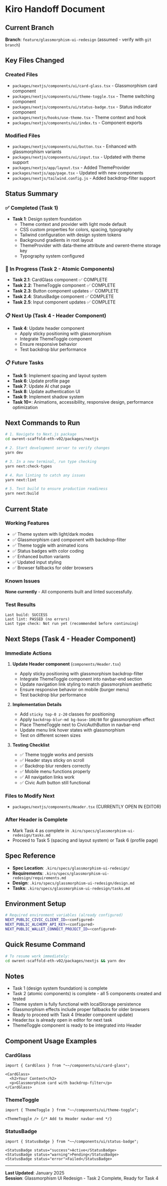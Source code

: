 # Kiro Handoff Document

## Current Branch
**Branch**: `feature/glassmorphism-ui-redesign` (assumed - verify with `git branch`)

## Key Files Changed

### Created Files
- `packages/nextjs/components/ui/card-glass.tsx` - Glassmorphism card component
- `packages/nextjs/components/ui/theme-toggle.tsx` - Theme switching component
- `packages/nextjs/components/ui/status-badge.tsx` - Status indicator component
- `packages/nextjs/hooks/use-theme.tsx` - Theme context and hook
- `packages/nextjs/components/ui/index.ts` - Component exports

### Modified Files
- `packages/nextjs/components/ui/button.tsx` - Enhanced with glassmorphism variants
- `packages/nextjs/components/ui/input.tsx` - Updated with theme support
- `packages/nextjs/app/layout.tsx` - Added ThemeProvider
- `packages/nextjs/app/page.tsx` - Updated with new components
- `packages/nextjs/tailwind.config.js` - Added backdrop-filter support

## Status Summary

### ✅ Completed (Task 1)
- **Task 1**: Design system foundation
  - Theme context and provider with light mode default
  - CSS custom properties for colors, spacing, typography
  - Tailwind configuration with design system tokens
  - Background gradients in root layout
  - ThemeProvider with data-theme attribute and owrent-theme storage key
  - Typography system configured

### 🚧 In Progress (Task 2 - Atomic Components)
- **Task 2.1**: CardGlass component ✅ COMPLETE
- **Task 2.2**: ThemeToggle component ✅ COMPLETE
- **Task 2.3**: Button component updates ✅ COMPLETE
- **Task 2.4**: StatusBadge component ✅ COMPLETE
- **Task 2.5**: Input component updates ✅ COMPLETE

### 📋 Next Up (Task 4 - Header Component)
- **Task 4**: Update header component
  - Apply sticky positioning with glassmorphism
  - Integrate ThemeToggle component
  - Ensure responsive behavior
  - Test backdrop blur performance

### 📋 Future Tasks
- **Task 5**: Implement spacing and layout system
- **Task 6**: Update profile page
- **Task 7**: Update AI chat page
- **Task 8**: Update authentication UI
- **Task 9**: Implement shadow system
- **Task 10+**: Animations, accessibility, responsive design, performance optimization

## Next Commands to Run

```bash
# 1. Navigate to Next.js package
cd owrent-scaffold-eth-v02/packages/nextjs

# 2. Start development server to verify changes
yarn dev

# 3. In a new terminal, run type checking
yarn next:check-types

# 4. Run linting to catch any issues
yarn next:lint

# 5. Test build to ensure production readiness
yarn next:build
```

## Current State

### Working Features
- ✅ Theme system with light/dark modes
- ✅ Glassmorphism card component with backdrop-filter
- ✅ Theme toggle with animated icons
- ✅ Status badges with color coding
- ✅ Enhanced button variants
- ✅ Updated input styling
- ✅ Browser fallbacks for older browsers

### Known Issues
**None currently** - All components built and linted successfully.

### Test Results
```
Last build: SUCCESS
Last lint: PASSED (no errors)
Last type check: Not run yet (recommended before continuing)
```

## Next Steps (Task 4 - Header Component)

### Immediate Actions
1. **Update Header component** (`components/Header.tsx`)
   - Apply sticky positioning with glassmorphism backdrop-filter
   - Integrate ThemeToggle component into navbar-end section
   - Update navigation link styling to match glassmorphism aesthetic
   - Ensure responsive behavior on mobile (burger menu)
   - Test backdrop blur performance

2. **Implementation Details**
   - Add `sticky top-0 z-20` classes for positioning
   - Apply `backdrop-blur-md bg-base-100/80` for glassmorphism effect
   - Place ThemeToggle next to CivicAuthButton in navbar-end
   - Update menu link hover states with glassmorphism
   - Test on different screen sizes

3. **Testing Checklist**
   - ✅ Theme toggle works and persists
   - ✅ Header stays sticky on scroll
   - ✅ Backdrop blur renders correctly
   - ✅ Mobile menu functions properly
   - ✅ All navigation links work
   - ✅ Civic Auth button still functional

### Files to Modify Next
- `packages/nextjs/components/Header.tsx` (CURRENTLY OPEN IN EDITOR)

### After Header is Complete
- Mark Task 4 as complete in `.kiro/specs/glassmorphism-ui-redesign/tasks.md`
- Proceed to Task 5 (spacing and layout system) or Task 6 (profile page)

## Spec Reference
- **Spec Location**: `.kiro/specs/glassmorphism-ui-redesign/`
- **Requirements**: `.kiro/specs/glassmorphism-ui-redesign/requirements.md`
- **Design**: `.kiro/specs/glassmorphism-ui-redesign/design.md`
- **Tasks**: `.kiro/specs/glassmorphism-ui-redesign/tasks.md`

## Environment Setup
```bash
# Required environment variables (already configured)
NEXT_PUBLIC_CIVIC_CLIENT_ID=<configured>
NEXT_PUBLIC_ALCHEMY_API_KEY=<configured>
NEXT_PUBLIC_WALLET_CONNECT_PROJECT_ID=<configured>
```

## Quick Resume Command
```bash
# To resume work immediately:
cd owrent-scaffold-eth-v02/packages/nextjs && yarn dev
```

## Notes
- Task 1 (design system foundation) is complete
- Task 2 (atomic components) is complete - all 5 components created and tested
- Theme system is fully functional with localStorage persistence
- Glassmorphism effects include proper fallbacks for older browsers
- Ready to proceed with Task 4 (Header component update)
- Header.tsx is already open in editor for next task
- ThemeToggle component is ready to be integrated into Header

## Component Usage Examples

### CardGlass
```tsx
import { CardGlass } from "~~/components/ui/card-glass";

<CardGlass>
  <h2>Your Content</h2>
  <p>Glassmorphism card with backdrop-filter</p>
</CardGlass>
```

### ThemeToggle
```tsx
import { ThemeToggle } from "~~/components/ui/theme-toggle";

<ThemeToggle /> {/* Add to Header navbar-end */}
```

### StatusBadge
```tsx
import { StatusBadge } from "~~/components/ui/status-badge";

<StatusBadge status="success">Active</StatusBadge>
<StatusBadge status="warning">Pending</StatusBadge>
<StatusBadge status="error">Failed</StatusBadge>
```

---
**Last Updated**: January 2025  
**Session**: Glassmorphism UI Redesign - Task 2 Complete, Ready for Task 4
